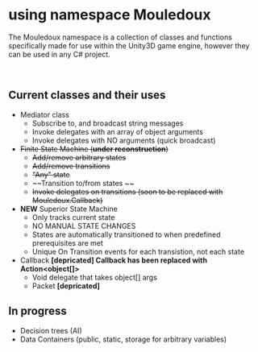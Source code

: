 # using namespace Mouledoux
The Mouledoux namespace is a collection of classes and functions specifically made for use within the Unity3D game engine, however they can be used in any C# project.

<br>

## Current classes and their uses
- Mediator class
  - Subscribe to, and broadcast string messages
  - Invoke delegates with an array of object arguments
  - Invoke delegates with NO arguments (quick broadcast)
- ~~Finite State Machine (**under reconstruction**)~~
  - ~~Add/remove arbitrary states~~
  - ~~Add/remove transitions~~
  - ~~"Any" state~~
  - ~~Transition to/from states ~~
  - ~~Invoke delegates on transitions (soon to be replaced with Mouledoux.Callback)~~
- **NEW** Superior State Machine
  - Only tracks current state
  - NO MANUAL STATE CHANGES
  - States are automatically transitioned to when predefined prerequisites are met
  - Unique On Transition events for each transistion, not each state
- Callback **[depricated] Callback has been replaced with Action<object[]>**
  - Void delegate that takes object[] args
  - Packet **[depricated]**

## In progress
- Decision trees (AI)
- Data Containers (public, static, storage for arbitrary variables)
